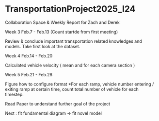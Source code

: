 # TransportationProject2025_I24

Collaboration Space & Weekly Report for Zach and Derek

Week 3  Feb.7 - Feb.13 (Count startde from first meeting) 

Review & conclude important transportation related knowledges and models.
Take first look at the dataset.



Week 4 Feb.14 - Feb.20

Calculated vehicle velocity ( mean and for each camera section )



Week 5 Feb.21 - Feb.28

Figure how to configure format 
*For each ramp, vehicle number entering / exiting ramp at certain time, count total number of vehicle for each timestep.

Read Paper to understand further goal of the project

Next : fit fundamental diagram -> fit novel model
